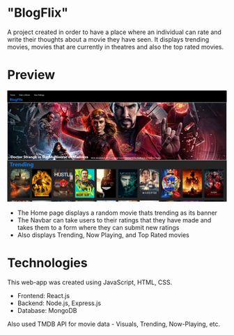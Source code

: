 # "BlogFlix"

A project created in order to have a place where an individual can rate and write their thoughts about a movie they have seen.
It displays trending movies, movies that are currently in theatres and also the top rated movies.

# Preview
<img src="movie-blogging-preview.PNG"/>
<ul>
  <li>The Home page displays a random movie thats trending as its banner </li>
  <li>The Navbar can take users to their ratings that they have made and takes them to a form where they can submit new ratings </li>
  <li>Also displays Trending, Now Playing, and Top Rated movies </li>
</ul>

# Technologies 
This web-app was created using JavaScript, HTML, CSS.
<ul>
  <li>Frontend: React.js </li>
  <li>Backend: Node.js, Express.js </li>
  <li>Database: MongoDB </li>
</ul> 
  Also used TMDB API for movie data - Visuals, Trending, Now-Playing, etc.

  
  

